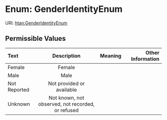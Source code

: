 
# Enum: GenderIdentityEnum



URI: [htan:GenderIdentityEnum](https://w3id.org/htan/GenderIdentityEnum)


## Permissible Values

| Text | Description | Meaning | Other Information |
| :--- | :---: | :---: | ---: |
| Female | Female |  |  |
| Male | Male |  |  |
| Not Reported | Not provided or available |  |  |
| Unknown | Not known, not observed, not recorded, or refused |  |  |

